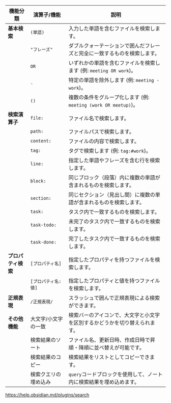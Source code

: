| 機能分類 | 演算子/機能 | 説明 |
| --- | --- | --- |
| **基本検索** | `(単語)` | 入力した単語を含むファイルを検索します。 |
| | `"フレーズ"` | ダブルクォーテーションで囲んだフレーズと完全に一致するものを検索します。 |
| | `OR` | いずれかの単語を含むファイルを検索します (例: `meeting OR work`)。 |
| | `-` | 特定の単語を除外します (例: `meeting -work`)。 |
| | `()` | 複数の条件をグループ化します (例: `meeting (work OR meetup)`)。 |
| **検索演算子** | `file:` | ファイル名で検索します。 |
| | `path:` | ファイルパスで検索します。 |
| | `content:` | ファイルの内容で検索します。 |
| | `tag:` | タグで検索します (例: `tag:#work`)。 |
| | `line:` | 指定した単語やフレーズを含む行を検索します。 |
| | `block:` | 同じブロック（段落）内に複数の単語が含まれるものを検索します。 |
| | `section:` | 同じセクション（見出し間）に複数の単語が含まれるものを検索します。 |
| | `task:` | タスク内で一致するものを検索します。 |
| | `task-todo:` | 未完了のタスク内で一致するものを検索します。 |
| | `task-done:` | 完了したタスク内で一致するものを検索します。 |
| **プロパティ検索** | `[プロパティ名]` | 指定したプロパティを持つファイルを検索します。 |
| | `[プロパティ名:値]` | 指定したプロパティと値を持つファイルを検索します。 |
| **正規表現** | `/正規表現/` | スラッシュで囲んで正規表現による検索ができます。 |
| **その他機能** | 大文字/小文字の一致 | 検索バーのアイコンで、大文字と小文字を区別するかどうかを切り替えられます。 |
| | 検索結果のソート | ファイル名、更新日時、作成日時で昇順・降順に並べ替えが可能です。 |
| | 検索結果のコピー | 検索結果をリストとしてコピーできます。 |
| | 検索クエリの埋め込み | `query`コードブロックを使用して、ノート内に検索結果を埋め込めます。 |

https://help.obsidian.md/plugins/search